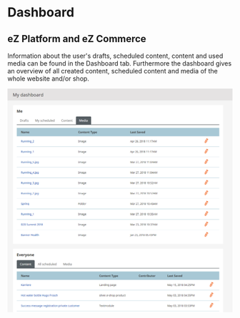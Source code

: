 # Dashboard

## eZ Platform and eZ Commerce

Information about the user's drafts, scheduled content, content and used media can be found in the Dashboard tab.
Furthermore the dashboard gives an overview of all created content, scheduled content and media of the whole website and/or shop.

![Dashboard Backend](img/dashboard_backend.png)
